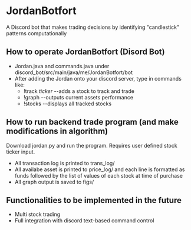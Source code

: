 # JordanBotfort
A Discord bot that makes trading decisions by identifying "candlestick" patterns computationally

## How to operate JordanBotfort (Disord Bot)
* Jordan.java and commands.java under discord_bot/src/main/java/me/JordanBotfort/bot
* After adding the Jordan onto your discord server, type in commands like:
    * !track *ticker* --adds a stock to track and trade
    * !graph --outputs current assets performance
    * !stocks --displays all tracked stocks

## How to run backend trade program (and make modifications in algorithm)
Download jordan.py and run the program. Requires user defined stock ticker input. 
* All transaction log is printed to trans_log/
* All availabe asset is printed to price_log/ and each line is formatted as funds followed by the list of values of each stock at time of purchase
* All graph output is saved to figs/

## Functionalities to be implemented in the future
* Multi stock trading
* Full integration with discord text-based command control
